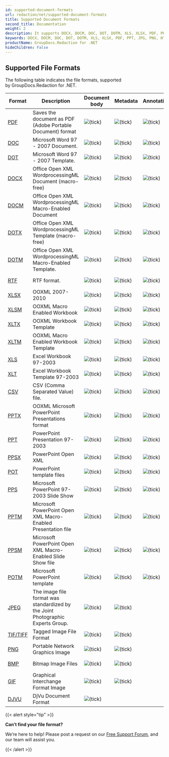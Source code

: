 ```yaml
---
id: supported-document-formats
url: redaction/net/supported-document-formats
title: Supported Document Formats
second_title: Documentation
weight: 2
description: It supports DOCX, DOCM, DOC, DOT, DOTM, XLS, XLSX, PDF, PPT, JPG, PNG, HTML, EML and many more.
keywords: DOCX, DOCM, DOC, DOT, DOTM, XLS, XLSX, PDF, PPT, JPG, PNG, HTML, EML  
productName: GroupDocs.Redaction for .NET
hideChildren: False
---
```

## Supported File Formats

The following table indicates the file formats, supported by GroupDocs.Redaction for .NET.

| Format | Description | Document body | Metadata | Annotations(comments) | Remarks | Embedded images | OCR | Remove Page | Page Filters |
| --- | --- | --- | --- | --- | --- | --- | --- | --- | --- |
| [PDF](https://docs.fileformat.com/pdf/) | Saves the document as PDF (Adobe Portable Document) format | ![(tick)](/redaction/net/images/check.png) | ![(tick)](/redaction/net/images/check.png) | ![(tick)](/redaction/net/images/check.png) |   | ![(tick)](/redaction/net/images/check.png) | ![(tick)](/redaction/net/images/check.png) | ![(tick)](/redaction/net/images/check.png) | ![(tick)](/redaction/net/images/check.png) |
| [DOC](https://docs.fileformat.com/word-processing/doc) | Microsoft Word 97 - 2007 Document. | ![(tick)](/redaction/net/images/check.png) | ![(tick)](/redaction/net/images/check.png) | ![(tick)](/redaction/net/images/check.png) |   | ![(tick)](/redaction/net/images/check.png) | ![(tick)](/redaction/net/images/check.png) | ![(tick)](/redaction/net/images/check.png) |   |
| [DOT](https://docs.fileformat.com/word-processing/dot/) | Microsoft Word 97 - 2007 Template. | ![(tick)](/redaction/net/images/check.png) | ![(tick)](/redaction/net/images/check.png) | ![(tick)](/redaction/net/images/check.png) |   | ![(tick)](/redaction/net/images/check.png) | ![(tick)](/redaction/net/images/check.png) | ![(tick)](/redaction/net/images/check.png) |   |
| [DOCX](https://docs.fileformat.com/word-processing/docx/) | Office Open XML WordprocessingML Document (macro-free) | ![(tick)](/redaction/net/images/check.png) | ![(tick)](/redaction/net/images/check.png) | ![(tick)](/redaction/net/images/check.png) |   | ![(tick)](/redaction/net/images/check.png) | ![(tick)](/redaction/net/images/check.png) | ![(tick)](/redaction/net/images/check.png) |   |
| [DOCM](https://docs.fileformat.com/word-processing/docm/) | Office Open XML WordprocessingML Macro-Enabled Document | ![(tick)](/redaction/net/images/check.png) | ![(tick)](/redaction/net/images/check.png) | ![(tick)](/redaction/net/images/check.png) |   | ![(tick)](/redaction/net/images/check.png) | ![(tick)](/redaction/net/images/check.png) | ![(tick)](/redaction/net/images/check.png) |   |
| [DOTX](https://docs.fileformat.com/word-processing/dotx/) | Office Open XML WordprocessingML Template (macro-free) | ![(tick)](/redaction/net/images/check.png) | ![(tick)](/redaction/net/images/check.png) | ![(tick)](/redaction/net/images/check.png) |   | ![(tick)](/redaction/net/images/check.png) | ![(tick)](/redaction/net/images/check.png) | ![(tick)](/redaction/net/images/check.png) |   |
| [DOTM](https://docs.fileformat.com/word-processing/dotm/) | Office Open XML WordprocessingML Macro-Enabled Template. | ![(tick)](/redaction/net/images/check.png) | ![(tick)](/redaction/net/images/check.png) | ![(tick)](/redaction/net/images/check.png) |   | ![(tick)](/redaction/net/images/check.png) | ![(tick)](/redaction/net/images/check.png) | ![(tick)](/redaction/net/images/check.png) |   |
| [RTF](https://docs.fileformat.com/word-processing/rtf/) | RTF format. | ![(tick)](/redaction/net/images/check.png) | ![(tick)](/redaction/net/images/check.png) | ![(tick)](/redaction/net/images/check.png) |   | ![(tick)](/redaction/net/images/check.png) | ![(tick)](/redaction/net/images/check.png) |   |
| [XLSX](https://docs.fileformat.com/spreadsheet/xlsx/) | OOXML 2007-2010 | ![(tick)](/redaction/net/images/check.png)  | ![(tick)](/redaction/net/images/check.png) | ![(tick)](/redaction/net/images/check.png) |   |   |   | ![(tick)](/redaction/net/images/check.png) |   |
| [XLSM](https://docs.fileformat.com/spreadsheet/xlsm/) | OOXML Macro Enabled Workbook | ![(tick)](/redaction/net/images/check.png)  | ![(tick)](/redaction/net/images/check.png) | ![(tick)](/redaction/net/images/check.png) |   |   |   | ![(tick)](/redaction/net/images/check.png) |   |
| [XLTX](https://docs.fileformat.com/spreadsheet/xltx/) | OOXML Workbook Template | ![(tick)](/redaction/net/images/check.png)  | ![(tick)](/redaction/net/images/check.png) | ![(tick)](/redaction/net/images/check.png) |   |   |   | ![(tick)](/redaction/net/images/check.png) |   |
| [XLTM](https://docs.fileformat.com/spreadsheet/xltm/) | OOXML Macro Enabled Workbook Template | ![(tick)](/redaction/net/images/check.png)  | ![(tick)](/redaction/net/images/check.png) | ![(tick)](/redaction/net/images/check.png) |   |   |   | ![(tick)](/redaction/net/images/check.png) |   |
| [XLS](https://docs.fileformat.com/spreadsheet/xls/) | Excel Workbook 97-2003 | ![(tick)](/redaction/net/images/check.png)  | ![(tick)](/redaction/net/images/check.png) | ![(tick)](/redaction/net/images/check.png) |   |   |   | ![(tick)](/redaction/net/images/check.png) |   |
| [XLT](https://docs.fileformat.com/spreadsheet/xlt/) | Excel Workbook Template 97-2003 | ![(tick)](/redaction/net/images/check.png)  | ![(tick)](/redaction/net/images/check.png) | ![(tick)](/redaction/net/images/check.png) |   |   |   | ![(tick)](/redaction/net/images/check.png) |   |
| [CSV](https://docs.fileformat.com/spreadsheet/csv/) | CSV (Comma Separated Value) file. | ![(tick)](/redaction/net/images/check.png)  | ![(tick)](/redaction/net/images/check.png) | ![(tick)](/redaction/net/images/check.png) |   |   |   |   |   |
| [PPTX](https://docs.fileformat.com/presentation/pptx/) | OOXML Microsoft PowerPoint Presentations format | ![(tick)](/redaction/net/images/check.png)  | ![(tick)](/redaction/net/images/check.png) | ![(tick)](/redaction/net/images/check.png) |   | ![(tick)](/redaction/net/images/check.png) | ![(tick)](/redaction/net/images/check.png) | ![(tick)](/redaction/net/images/check.png) | ![(tick)](/redaction/net/images/check.png) |
| [PPT](https://docs.fileformat.com/presentation/ppt/) | PowerPoint Presentation 97-2003 | ![(tick)](/redaction/net/images/check.png) | ![(tick)](/redaction/net/images/check.png) | ![(tick)](/redaction/net/images/check.png) |   | ![(tick)](/redaction/net/images/check.png) | ![(tick)](/redaction/net/images/check.png) | ![(tick)](/redaction/net/images/check.png) | ![(tick)](/redaction/net/images/check.png) |
| [PPSX](https://docs.fileformat.com/presentation/ppsx/) | PowerPoint Open XML | ![(tick)](/redaction/net/images/check.png)  | ![(tick)](/redaction/net/images/check.png) | ![(tick)](/redaction/net/images/check.png) |   | ![(tick)](/redaction/net/images/check.png) | ![(tick)](/redaction/net/images/check.png) | ![(tick)](/redaction/net/images/check.png) | ![(tick)](/redaction/net/images/check.png) |
| [POT](https://docs.fileformat.com/presentation/pot/) | PowerPoint template files | ![(tick)](/redaction/net/images/check.png)  | ![(tick)](/redaction/net/images/check.png) | ![(tick)](/redaction/net/images/check.png) |   | ![(tick)](/redaction/net/images/check.png) | ![(tick)](/redaction/net/images/check.png) | ![(tick)](/redaction/net/images/check.png) | ![(tick)](/redaction/net/images/check.png) |
| [PPS](https://docs.fileformat.com/presentation/pps/) | Microsoft PowerPoint 97-2003 Slide Show | ![(tick)](/redaction/net/images/check.png)  | ![(tick)](/redaction/net/images/check.png) | ![(tick)](/redaction/net/images/check.png) |   | ![(tick)](/redaction/net/images/check.png) | ![(tick)](/redaction/net/images/check.png) | ![(tick)](/redaction/net/images/check.png) | ![(tick)](/redaction/net/images/check.png) |
| [PPTM](https://docs.fileformat.com/presentation/pptm/) | Microsoft PowerPoint Open XML Macro-Enabled Presentation file | ![(tick)](/redaction/net/images/check.png)  | ![(tick)](/redaction/net/images/check.png) | ![(tick)](/redaction/net/images/check.png) |   | ![(tick)](/redaction/net/images/check.png) | ![(tick)](/redaction/net/images/check.png) | ![(tick)](/redaction/net/images/check.png) | ![(tick)](/redaction/net/images/check.png) |
| [PPSM](https://docs.fileformat.com/presentation/ppsm/) | Microsoft PowerPoint Open XML Macro-Enabled Slide Show file | ![(tick)](/redaction/net/images/check.png)  | ![(tick)](/redaction/net/images/check.png) | ![(tick)](/redaction/net/images/check.png) |   | ![(tick)](/redaction/net/images/check.png) | ![(tick)](/redaction/net/images/check.png) | ![(tick)](/redaction/net/images/check.png) | ![(tick)](/redaction/net/images/check.png) |
| [POTM](https://docs.fileformat.com/presentation/potm/) | Microsoft PowerPoint template | ![(tick)](/redaction/net/images/check.png)  | ![(tick)](/redaction/net/images/check.png) | ![(tick)](/redaction/net/images/check.png) |   | ![(tick)](/redaction/net/images/check.png) | ![(tick)](/redaction/net/images/check.png) | ![(tick)](/redaction/net/images/check.png) | ![(tick)](/redaction/net/images/check.png) |
| [JPEG](https://docs.fileformat.com/image/jpeg/) | The image file format was standardized by the Joint Photographic Experts Group. | ![(tick)](/redaction/net/images/check.png) | ![(tick)](/redaction/net/images/check.png) |   |   |   | ![(tick)](/redaction/net/images/check.png) |   | ![(tick)](/redaction/net/images/check.png) |
| [TIF/TIFF](https://docs.fileformat.com/image/tiff/) | Tagged Image File Format | ![(tick)](/redaction/net/images/check.png) | ![(tick)](/redaction/net/images/check.png) |   |   |   | ![(tick)](/redaction/net/images/check.png) | ![(tick)](/redaction/net/images/check.png) | ![(tick)](/redaction/net/images/check.png) |
| [PNG](https://docs.fileformat.com/image/png/) | Portable Network Graphics Image | ![(tick)](/redaction/net/images/check.png) | ![(tick)](/redaction/net/images/check.png) |   |   |   | ![(tick)](/redaction/net/images/check.png) |   | ![(tick)](/redaction/net/images/check.png) |
| [BMP](https://docs.fileformat.com/image/bmp/) | Bitmap Image Files | ![(tick)](/redaction/net/images/check.png) | ![(tick)](/redaction/net/images/check.png) |   |   |   | ![(tick)](/redaction/net/images/check.png) |   | ![(tick)](/redaction/net/images/check.png) |
| [GIF](https://docs.fileformat.com/image/gif/) | Graphical Interchange Format Image | ![(tick)](/redaction/net/images/check.png) | ![(tick)](/redaction/net/images/check.png) |   |   |   |   | ![(tick)](/redaction/net/images/check.png) |   |
| [DJVU](https://docs.fileformat.com/image/djvu/) | DjVu Document Format | ![(tick)](/redaction/net/images/check.png) |  |   |   |   |   | ![(tick)](/redaction/net/images/check.png) |   |

{{< alert style="tip" >}}

**Can’t find your file format?**

We’re here to help! Please post a request on our [Free Support Forum](https://forum.groupdocs.com/c/redaction/33), and our team will assist you.

{{< /alert >}}